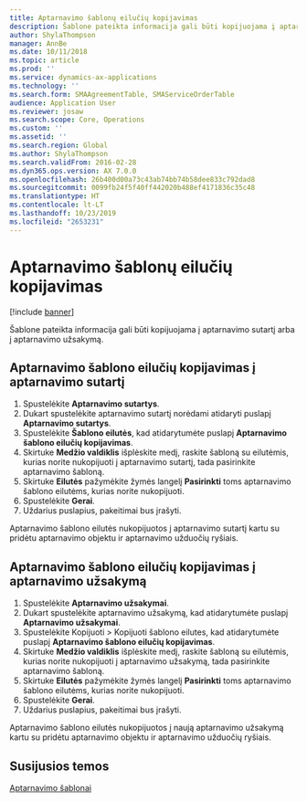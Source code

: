 ```yaml
---
title: Aptarnavimo šablonų eilučių kopijavimas
description: Šablone pateikta informacija gali būti kopijuojama į aptarnavimo sutartį arba į aptarnavimo užsakymą.
author: ShylaThompson
manager: AnnBe
ms.date: 10/11/2018
ms.topic: article
ms.prod: ''
ms.service: dynamics-ax-applications
ms.technology: ''
ms.search.form: SMAAgreementTable, SMAServiceOrderTable
audience: Application User
ms.reviewer: josaw
ms.search.scope: Core, Operations
ms.custom: ''
ms.assetid: ''
ms.search.region: Global
ms.author: ShylaThompson
ms.search.validFrom: 2016-02-28
ms.dyn365.ops.version: AX 7.0.0
ms.openlocfilehash: 26b400d00a73c43ab74bb74b58dee833c792dad8
ms.sourcegitcommit: 0099fb24f5f40ff442020b488ef4171836c35c48
ms.translationtype: HT
ms.contentlocale: lt-LT
ms.lasthandoff: 10/23/2019
ms.locfileid: "2653231"
---
```

# <a name="copy-service-templates-lines"></a>Aptarnavimo šablonų eilučių kopijavimas 

[!include [banner](../includes/banner.md)]

Šablone pateikta informacija gali būti kopijuojama į aptarnavimo sutartį arba į aptarnavimo užsakymą.

## <a name="copy-service-template-lines-into-a-service-agreement"></a>Aptarnavimo šablono eilučių kopijavimas į aptarnavimo sutartį

1. Spustelėkite **Aptarnavimo sutartys**.
2. Dukart spustelėkite aptarnavimo sutartį norėdami atidaryti puslapį **Aptarnavimo sutartys**.
3. Spustelėkite **Šablono eilutės**, kad atidarytumėte puslapį **Aptarnavimo šablono eilučių kopijavimas**.
4. Skirtuke **Medžio valdiklis** išplėskite medį, raskite šabloną su eilutėmis, kurias norite nukopijuoti į aptarnavimo sutartį, tada pasirinkite aptarnavimo šabloną.
5. Skirtuke **Eilutės** pažymėkite žymės langelį **Pasirinkti** toms aptarnavimo šablono eilutėms, kurias norite nukopijuoti.
6. Spustelėkite **Gerai**.
7. Uždarius puslapius, pakeitimai bus įrašyti.

Aptarnavimo šablono eilutės nukopijuotos į aptarnavimo sutartį kartu su pridėtu aptarnavimo objektu ir aptarnavimo užduočių ryšiais.

## <a name="copy-service-template-lines-into-a-service-order"></a>Aptarnavimo šablono eilučių kopijavimas į aptarnavimo užsakymą

1. Spustelėkite **Aptarnavimo užsakymai**.
2. Dukart spustelėkite aptarnavimo užsakymą, kad atidarytumėte puslapį **Aptarnavimo užsakymai**.
3. Spustelėkite Kopijuoti \> Kopijuoti šablono eilutes, kad atidarytumėte puslapį **Aptarnavimo šablono eilučių kopijavimas**.
4. Skirtuke **Medžio valdiklis** išplėskite medį, raskite šabloną su eilutėmis, kurias norite nukopijuoti į aptarnavimo užsakymą, tada pasirinkite aptarnavimo šabloną.
5. Skirtuke **Eilutės** pažymėkite žymės langelį **Pasirinkti** toms aptarnavimo šablono eilutėms, kurias norite nukopijuoti.
6. Spustelėkite **Gerai**.
7. Uždarius puslapius, pakeitimai bus įrašyti.

Aptarnavimo šablono eilutės nukopijuotos į naują aptarnavimo užsakymą kartu su pridėtu aptarnavimo objektu ir aptarnavimo užduočių ryšiais. 

## <a name="related-topics"></a>Susijusios temos

[Aptarnavimo šablonai](service-template.md)


